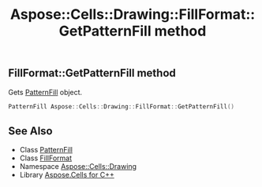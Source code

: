 ﻿---
title: Aspose::Cells::Drawing::FillFormat::GetPatternFill method
linktitle: GetPatternFill
second_title: Aspose.Cells for C++ API Reference
description: 'Aspose::Cells::Drawing::FillFormat::GetPatternFill method. Gets PatternFill object in C++.'
type: docs
weight: 1300
url: /cpp/aspose.cells.drawing/fillformat/getpatternfill/
---
## FillFormat::GetPatternFill method


Gets [PatternFill](../../patternfill/) object.

```cpp
PatternFill Aspose::Cells::Drawing::FillFormat::GetPatternFill()
```

## See Also

* Class [PatternFill](../../patternfill/)
* Class [FillFormat](../)
* Namespace [Aspose::Cells::Drawing](../../)
* Library [Aspose.Cells for C++](../../../)
